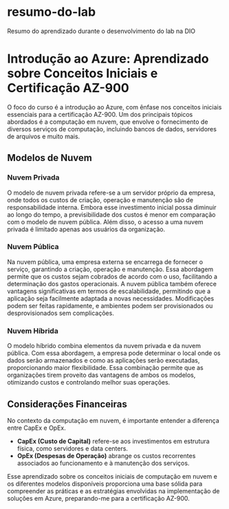 # resumo-do-lab
Resumo do aprendizado durante o desenvolvimento do lab na DIO

# Introdução ao Azure: Aprendizado sobre Conceitos Iniciais e Certificação AZ-900

O foco do curso é a introdução ao Azure, com ênfase nos conceitos iniciais essenciais para a certificação AZ-900. Um dos principais tópicos abordados é a computação em nuvem, que envolve o fornecimento de diversos serviços de computação, incluindo bancos de dados, servidores de arquivos e muito mais.

## Modelos de Nuvem

### Nuvem Privada

O modelo de nuvem privada refere-se a um servidor próprio da empresa, onde todos os custos de criação, operação e manutenção são de responsabilidade interna. Embora esse investimento inicial possa diminuir ao longo do tempo, a previsibilidade dos custos é menor em comparação com o modelo de nuvem pública. Além disso, o acesso a uma nuvem privada é limitado apenas aos usuários da organização.

### Nuvem Pública

Na nuvem pública, uma empresa externa se encarrega de fornecer o serviço, garantindo a criação, operação e manutenção. Essa abordagem permite que os custos sejam cobrados de acordo com o uso, facilitando a determinação dos gastos operacionais. A nuvem pública também oferece vantagens significativas em termos de escalabilidade, permitindo que a aplicação seja facilmente adaptada a novas necessidades. Modificações podem ser feitas rapidamente, e ambientes podem ser provisionados ou desprovisionados sem complicações.

### Nuvem Híbrida

O modelo híbrido combina elementos da nuvem privada e da nuvem pública. Com essa abordagem, a empresa pode determinar o local onde os dados serão armazenados e como as aplicações serão executadas, proporcionando maior flexibilidade. Essa combinação permite que as organizações tirem proveito das vantagens de ambos os modelos, otimizando custos e controlando melhor suas operações.

## Considerações Financeiras

No contexto da computação em nuvem, é importante entender a diferença entre CapEx e OpEx.

- **CapEx (Custo de Capital)** refere-se aos investimentos em estrutura física, como servidores e data centers.
- **OpEx (Despesas de Operação)** abrange os custos recorrentes associados ao funcionamento e à manutenção dos serviços.

Esse aprendizado sobre os conceitos iniciais de computação em nuvem e os diferentes modelos disponíveis proporciona uma base sólida para compreender as práticas e as estratégias envolvidas na implementação de soluções em Azure, preparando-me para a certificação AZ-900.
